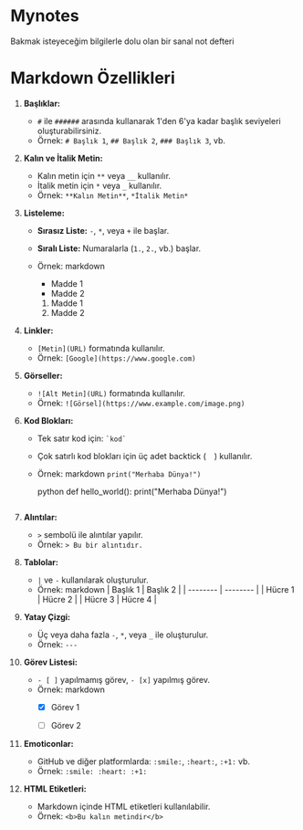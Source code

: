 # Mynotes
Bakmak isteyeceğim bilgilerle dolu olan bir sanal not defteri
# Markdown Özellikleri

1. **Başlıklar:**
   - `#` ile `######` arasında kullanarak 1'den 6'ya kadar başlık seviyeleri oluşturabilirsiniz.
   - Örnek: `# Başlık 1`, `## Başlık 2`, `### Başlık 3`, vb.

2. **Kalın ve İtalik Metin:**
   - Kalın metin için `**` veya `__` kullanılır.
   - İtalik metin için `*` veya `_` kullanılır.
   - Örnek: `**Kalın Metin**`, `*İtalik Metin*`

3. **Listeleme:**
   - **Sırasız Liste:** `-`, `*`, veya `+` ile başlar.
   - **Sıralı Liste:** Numaralarla (`1.`, `2.`, vb.) başlar.
   - Örnek:
     markdown
     - Madde 1
     - Madde 2
     
     1. Madde 1
     2. Madde 2
     

4. **Linkler:**
   - `[Metin](URL)` formatında kullanılır.
   - Örnek: `[Google](https://www.google.com)`

5. **Görseller:**
   - `![Alt Metin](URL)` formatında kullanılır.
   - Örnek: `![Görsel](https://www.example.com/image.png)`

6. **Kod Blokları:**
   - Tek satır kod için: `` `kod` ``
   - Çok satırlı kod blokları için üç adet backtick (``  ``) kullanılır.
   - Örnek:
     markdown
     `print("Merhaba Dünya!")`
     
     python
     def hello_world():
         print("Merhaba Dünya!")
     
     ```

7. **Alıntılar:**
   - `>` sembolü ile alıntılar yapılır.
   - Örnek: `> Bu bir alıntıdır.`

8. **Tablolar:**
   - `|` ve `-` kullanılarak oluşturulur.
   - Örnek:
     markdown
     | Başlık 1 | Başlık 2 |
     | -------- | -------- |
     | Hücre 1  | Hücre 2  |
     | Hücre 3  | Hücre 4  |
     

9. **Yatay Çizgi:**
   - Üç veya daha fazla `-`, `*`, veya `_` ile oluşturulur.
   - Örnek: `---`

10. **Görev Listesi:**
    - `- [ ]` yapılmamış görev, `- [x]` yapılmış görev.
    - Örnek:
      markdown
      - [x] Görev 1
      - [ ] Görev 2
      

11. **Emoticonlar:**
    - GitHub ve diğer platformlarda: `:smile:`, `:heart:`, `:+1:` vb.
    - Örnek: `:smile: :heart: :+1:`

12. **HTML Etiketleri:**
    - Markdown içinde HTML etiketleri kullanılabilir.
    - Örnek: `<b>Bu kalın metindir</b>`
